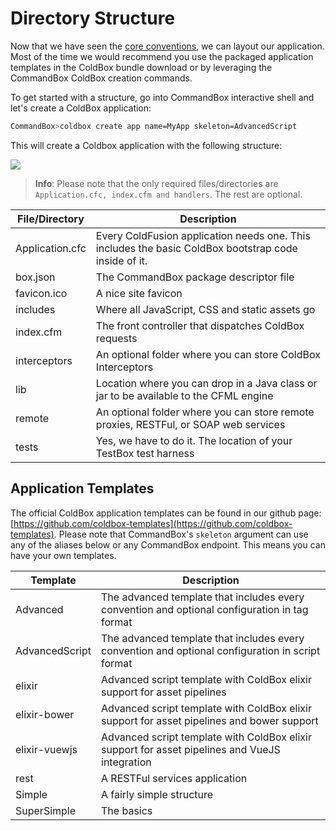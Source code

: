 # Directory Structure

Now that we have seen the [core conventions](conventions.md), we can layout our application. Most of the time we would recommend you use the packaged application templates in the ColdBox bundle download or by leveraging the CommandBox ColdBox creation commands.

To get started with a structure, go into CommandBox interactive shell and let's create a ColdBox application:

```bash
CommandBox>coldbox create app name=MyApp skeleton=AdvancedScript
```

This will create a Coldbox application with the following structure:

![](https://github.com/ortus/coldbox-platform-documentation/tree/24d3f3d16693b36ca41bf5ce0329c6ff33316ef0/images/ApplicationTemplate.png)

> **Info**: Please note that the only required files/directories are `Application.cfc, index.cfm and handlers`. The rest are optional.

| File/Directory | Description |
| --- | --- |
| Application.cfc | Every ColdFusion application needs one. This includes the basic ColdBox bootstrap code inside of it. |
| box.json | The CommandBox package descriptor file |
| favicon.ico | A nice site favicon |
| includes | Where all JavaScript, CSS and static assets go |
| index.cfm | The front controller that dispatches ColdBox requests |
| interceptors | An optional folder where you can store ColdBox Interceptors |
| lib | Location where you can drop in a Java class or jar to be available to the CFML engine |
| remote | An optional folder where you can store remote proxies, RESTFul, or SOAP web services |
| tests | Yes, we have to do it. The location of your TestBox test harness |

## Application Templates

The official ColdBox application templates can be found in our github page: [https://github.com/coldbox-templates](https://github.com/coldbox-templates). Please note that CommandBox's `skeleton` argument can use any of the aliases below or any CommandBox endpoint. This means you can have your own templates.

| Template | Description |
| --- | --- |
| Advanced | The advanced template that includes every convention and optional configuration in tag format |
| AdvancedScript | The advanced template that includes every convention and optional configuration in script format |
| elixir | Advanced script template with ColdBox elixir support for asset pipelines |
| elixir-bower | Advanced script template with ColdBox elixir support for asset pipelines and bower support |
| elixir-vuewjs | Advanced script template with ColdBox elixir support for asset pipelines and VueJS integration |
| rest | A RESTFul services application |
| Simple | A fairly simple structure |
| SuperSimple | The basics |

